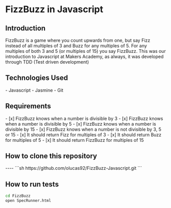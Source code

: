 <h1> FizzBuzz in Javascript </h1>

<h2> Introduction </h2>
FizzBuzz is a game where you count upwards from one, but say Fizz instead of all multiples of 3 and Buzz
for any multiples of 5. For any multiples of both 3 and 5 (or multiples of 15) you say FizzBuzz.
This was our introduction to Javascript at Makers Academy, as always, it was developed through TDD (Test driven development)

<h2> Technologies Used </h2>
 - Javascript
 - Jasmine
 - Git
 
<h2> Requirements </h2>
- [x] FizzBuzz knows when a number is divisible by 3
- [x] FizzBuzz knows when a number is divisible by 5
- [x] FizzBuzz knows when a number is divisible by 15
- [x] FizzBuzz knows when a number is not divisible by 3, 5 or 15
- [x] It should return Fizz for multiples of 3
- [x] It should return Buzz for multiples of 5
- [x] It should return FizzBuzz for multiples of 15

<h2> How to clone this repository </h2>
----
```sh
https://github.com/olucas92/FizzBuzz-Javascript.git
```

How to run tests
----
```sh
cd FizzBuzz
open SpecRunner.html
```


